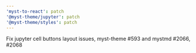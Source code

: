 ```yaml
---
'myst-to-react': patch
'@myst-theme/jupyter': patch
'@myst-theme/styles': patch
---
```


Fix jupyter cell buttons layout issues, myst-theme #593 and mystmd #2066, #2068
